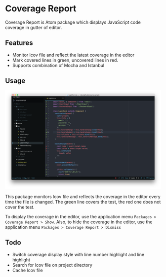 # Coverage Report
Coverage Report is Atom package which displays JavaScript code coverage in gutter of editor.

## Features
* Monitor lcov file and reflect the latest coverage in the editor
* Mark covered lines in green, uncovered lines in red.
* Supports combination of Mocha and Istanbul

## Usage
![](./screenshots/coverage_report001.png)

This package monitors lcov file and reflects the coverage in the editor every time the file is changed. The green line covers the test, the red one does not cover the test.

To display the coverage in the editor, use the application menu `Packages > Coverage Report > Show`. Also, to hide the coverage in the editor, use the application menu `Packages > Coverage Report > Dismiss`

## Todo
* Switch coverage display style with line number highlight and line highlight
* Search for lcov file on project directory
* Cache lcov file
